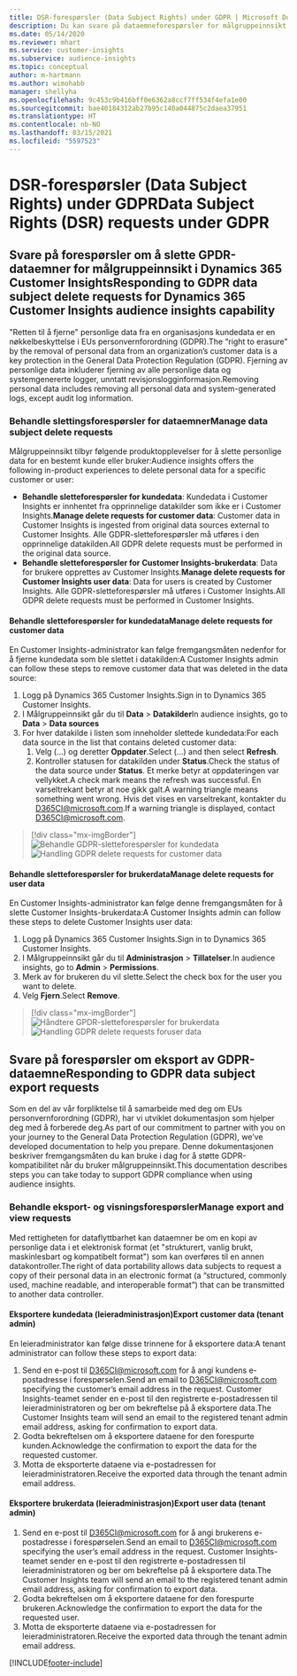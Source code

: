 ```yaml
---
title: DSR-forespørsler (Data Subject Rights) under GDPR | Microsoft Docs
description: Du kan svare på dataemneforespørsler for målgruppeinnsikt i Dynamics 365 Customer Insights.
ms.date: 05/14/2020
ms.reviewer: mhart
ms.service: customer-insights
ms.subservice: audience-insights
ms.topic: conceptual
author: m-hartmann
ms.author: wimohabb
manager: shellyha
ms.openlocfilehash: 9c453c9b416bff0e6362a8ccf7ff534f4efa1e00
ms.sourcegitcommit: bae40184312ab27b95c140a044875c2daea37951
ms.translationtype: HT
ms.contentlocale: nb-NO
ms.lasthandoff: 03/15/2021
ms.locfileid: "5597523"
---
```

# <a name="data-subject-rights-dsr-requests-under-gdpr"></a><span data-ttu-id="8e6b5-103">DSR-forespørsler (Data Subject Rights) under GDPR</span><span class="sxs-lookup"><span data-stu-id="8e6b5-103">Data Subject Rights (DSR) requests under GDPR</span></span>

## <a name="responding-to-gdpr-data-subject-delete-requests-for-dynamics-365-customer-insights-audience-insights-capability"></a><span data-ttu-id="8e6b5-104">Svare på forespørsler om å slette GPDR-dataemner for målgruppeinnsikt i Dynamics 365 Customer Insights</span><span class="sxs-lookup"><span data-stu-id="8e6b5-104">Responding to GDPR data subject delete requests for Dynamics 365 Customer Insights audience insights capability</span></span>

<span data-ttu-id="8e6b5-105">"Retten til å fjerne" personlige data fra en organisasjons kundedata er en nøkkelbeskyttelse i EUs personvernforordning (GDPR).</span><span class="sxs-lookup"><span data-stu-id="8e6b5-105">The “right to erasure” by the removal of personal data from an organization’s customer data is a key protection in the General Data Protection Regulation (GDPR).</span></span> <span data-ttu-id="8e6b5-106">Fjerning av personlige data inkluderer fjerning av alle personlige data og systemgenererte logger, unntatt revisjonslogginformasjon.</span><span class="sxs-lookup"><span data-stu-id="8e6b5-106">Removing personal data includes removing all personal data and system-generated logs, except audit log information.</span></span>

### <a name="manage-data-subject-delete-requests"></a><span data-ttu-id="8e6b5-107">Behandle slettingsforespørsler for dataemner</span><span class="sxs-lookup"><span data-stu-id="8e6b5-107">Manage data subject delete requests</span></span>

<span data-ttu-id="8e6b5-108">Målgruppeinnsikt tilbyr følgende produktopplevelser for å slette personlige data for en bestemt kunde eller bruker:</span><span class="sxs-lookup"><span data-stu-id="8e6b5-108">Audience insights offers the following in-product experiences to delete personal data for a specific customer or user:</span></span>

- <span data-ttu-id="8e6b5-109">**Behandle sletteforespørsler for kundedata**: Kundedata i Customer Insights er innhentet fra opprinnelige datakilder som ikke er i Customer Insights.</span><span class="sxs-lookup"><span data-stu-id="8e6b5-109">**Manage delete requests for customer data**: Customer data in Customer Insights is ingested from original data sources external to Customer Insights.</span></span> <span data-ttu-id="8e6b5-110">Alle GDPR-sletteforespørsler må utføres i den opprinnelige datakilden.</span><span class="sxs-lookup"><span data-stu-id="8e6b5-110">All GDPR delete requests must be performed in the original data source.</span></span>
- <span data-ttu-id="8e6b5-111">**Behandle sletteforespørsler for Customer Insights-brukerdata**: Data for brukere opprettes av Customer Insights.</span><span class="sxs-lookup"><span data-stu-id="8e6b5-111">**Manage delete requests for Customer Insights user data**: Data for users is created by Customer Insights.</span></span> <span data-ttu-id="8e6b5-112">Alle GDPR-sletteforespørsler må utføres i Customer Insights.</span><span class="sxs-lookup"><span data-stu-id="8e6b5-112">All GDPR delete requests must be performed in Customer Insights.</span></span>

#### <a name="manage-delete-requests-for-customer-data"></a><span data-ttu-id="8e6b5-113">Behandle sletteforespørsler for kundedata</span><span class="sxs-lookup"><span data-stu-id="8e6b5-113">Manage delete requests for customer data</span></span>

<span data-ttu-id="8e6b5-114">En Customer Insights-administrator kan følge fremgangsmåten nedenfor for å fjerne kundedata som ble slettet i datakilden:</span><span class="sxs-lookup"><span data-stu-id="8e6b5-114">A Customer Insights admin can follow these steps to remove customer data that was deleted in the data source:</span></span>

1. <span data-ttu-id="8e6b5-115">Logg på Dynamics 365 Customer Insights.</span><span class="sxs-lookup"><span data-stu-id="8e6b5-115">Sign in to Dynamics 365 Customer Insights.</span></span>
2. <span data-ttu-id="8e6b5-116">I Målgruppeinnsikt går du til **Data** > **Datakilder**</span><span class="sxs-lookup"><span data-stu-id="8e6b5-116">In audience insights, go to **Data** > **Data sources**</span></span>
3. <span data-ttu-id="8e6b5-117">For hver datakilde i listen som inneholder slettede kundedata:</span><span class="sxs-lookup"><span data-stu-id="8e6b5-117">For each data source in the list that contains deleted customer data:</span></span>
   1. <span data-ttu-id="8e6b5-118">Velg (...) og deretter **Oppdater**.</span><span class="sxs-lookup"><span data-stu-id="8e6b5-118">Select (...) and then select **Refresh**.</span></span>
   2. <span data-ttu-id="8e6b5-119">Kontroller statusen for datakilden under **Status**.</span><span class="sxs-lookup"><span data-stu-id="8e6b5-119">Check the status of the data source under **Status**.</span></span> <span data-ttu-id="8e6b5-120">Et merke betyr at oppdateringen var vellykket.</span><span class="sxs-lookup"><span data-stu-id="8e6b5-120">A check mark means the refresh was successful.</span></span> <span data-ttu-id="8e6b5-121">En varseltrekant betyr at noe gikk galt.</span><span class="sxs-lookup"><span data-stu-id="8e6b5-121">A warning triangle means something went wrong.</span></span> <span data-ttu-id="8e6b5-122">Hvis det vises en varseltrekant, kontakter du D365CI@microsoft.com.</span><span class="sxs-lookup"><span data-stu-id="8e6b5-122">If a warning triangle is displayed, contact D365CI@microsoft.com.</span></span>

> [!div class="mx-imgBorder"]
> <span data-ttu-id="8e6b5-123">![Behandle GDPR-sletteforespørsler for kundedata](media/gdpr-data-sources.png "Behandle GDPR-sletteforespørsler for kundedata")</span><span class="sxs-lookup"><span data-stu-id="8e6b5-123">![Handling GDPR delete requests for customer data](media/gdpr-data-sources.png "Handling GDPR delete requests for customer data")</span></span>

#### <a name="manage-delete-requests-for-user-data"></a><span data-ttu-id="8e6b5-124">Behandle sletteforespørsler for brukerdata</span><span class="sxs-lookup"><span data-stu-id="8e6b5-124">Manage delete requests for user data</span></span>

<span data-ttu-id="8e6b5-125">En Customer Insights-administrator kan følge denne fremgangsmåten for å slette Customer Insights-brukerdata:</span><span class="sxs-lookup"><span data-stu-id="8e6b5-125">A Customer Insights admin can follow these steps to delete Customer Insights user data:</span></span>

1. <span data-ttu-id="8e6b5-126">Logg på Dynamics 365 Customer Insights.</span><span class="sxs-lookup"><span data-stu-id="8e6b5-126">Sign in to Dynamics 365 Customer Insights.</span></span>
2. <span data-ttu-id="8e6b5-127">I Målgruppeinnsikt går du til **Administrasjon** > **Tillatelser**.</span><span class="sxs-lookup"><span data-stu-id="8e6b5-127">In audience insights, go to **Admin** > **Permissions**.</span></span>
3. <span data-ttu-id="8e6b5-128">Merk av for brukeren du vil slette.</span><span class="sxs-lookup"><span data-stu-id="8e6b5-128">Select the check box for the user you want to delete.</span></span>
4. <span data-ttu-id="8e6b5-129">Velg **Fjern**.</span><span class="sxs-lookup"><span data-stu-id="8e6b5-129">Select **Remove**.</span></span>

> [!div class="mx-imgBorder"]
> <span data-ttu-id="8e6b5-130">![Håndtere GPDR-sletteforespørsler for brukerdata](media/gdpr-permissions.png "Håndtere GPDR-sletteforespørsler for brukerdata")</span><span class="sxs-lookup"><span data-stu-id="8e6b5-130">![Handling GDPR delete requests foruser data](media/gdpr-permissions.png "Handling GDPR delete requests for user data")</span></span>

## <a name="responding-to-gdpr-data-subject-export-requests"></a><span data-ttu-id="8e6b5-131">Svare på forespørsler om eksport av GDPR-dataemne</span><span class="sxs-lookup"><span data-stu-id="8e6b5-131">Responding to GDPR data subject export requests</span></span>

<span data-ttu-id="8e6b5-132">Som en del av vår forpliktelse til å samarbeide med deg om EUs personvernforordning (GDPR), har vi utviklet dokumentasjon som hjelper deg med å forberede deg.</span><span class="sxs-lookup"><span data-stu-id="8e6b5-132">As part of our commitment to partner with you on your journey to the General Data Protection Regulation (GDPR), we’ve developed documentation to help you prepare.</span></span> <span data-ttu-id="8e6b5-133">Denne dokumentasjonen beskriver fremgangsmåten du kan bruke i dag for å støtte GDPR-kompatibilitet når du bruker målgruppeinnsikt.</span><span class="sxs-lookup"><span data-stu-id="8e6b5-133">This documentation describes steps you can take today to support GDPR compliance when using audience insights.</span></span>

### <a name="manage-export-and-view-requests"></a><span data-ttu-id="8e6b5-134">Behandle eksport- og visningsforespørsler</span><span class="sxs-lookup"><span data-stu-id="8e6b5-134">Manage export and view requests</span></span>

<span data-ttu-id="8e6b5-135">Med rettigheten for dataflyttbarhet kan dataemner be om en kopi av personlige data i et elektronisk format (et "strukturert, vanlig brukt, maskinlesbart og kompatibelt format") som kan overføres til en annen datakontroller.</span><span class="sxs-lookup"><span data-stu-id="8e6b5-135">The right of data portability allows data subjects to request a copy of their personal data in an electronic format (a “structured, commonly used, machine readable, and interoperable format”) that can be transmitted to another data controller.</span></span>

#### <a name="export-customer-data-tenant-admin"></a><span data-ttu-id="8e6b5-136">Eksportere kundedata (leieradministrasjon)</span><span class="sxs-lookup"><span data-stu-id="8e6b5-136">Export customer data (tenant admin)</span></span>

<span data-ttu-id="8e6b5-137">En leieradministrator kan følge disse trinnene for å eksportere data:</span><span class="sxs-lookup"><span data-stu-id="8e6b5-137">A tenant administrator can follow these steps to export data:</span></span>

1. <span data-ttu-id="8e6b5-138">Send en e-post til D365CI@microsoft.com for å angi kundens e-postadresse i forespørselen.</span><span class="sxs-lookup"><span data-stu-id="8e6b5-138">Send an email to D365CI@microsoft.com specifying the customer’s email address in the request.</span></span> <span data-ttu-id="8e6b5-139">Customer Insights-teamet sender en e-post til den registrerte e-postadressen til leieradministratoren og ber om bekreftelse på å eksportere data.</span><span class="sxs-lookup"><span data-stu-id="8e6b5-139">The Customer Insights team will send an email to the registered tenant admin email address, asking for confirmation to export data.</span></span>
2. <span data-ttu-id="8e6b5-140">Godta bekreftelsen om å eksportere dataene for den forespurte kunden.</span><span class="sxs-lookup"><span data-stu-id="8e6b5-140">Acknowledge the confirmation to export the data for the requested customer.</span></span>
3. <span data-ttu-id="8e6b5-141">Motta de eksporterte dataene via e-postadressen for leieradministratoren.</span><span class="sxs-lookup"><span data-stu-id="8e6b5-141">Receive the exported data through the tenant admin email address.</span></span>

#### <a name="export-user-data-tenant-admin"></a><span data-ttu-id="8e6b5-142">Eksportere brukerdata (leieradministrasjon)</span><span class="sxs-lookup"><span data-stu-id="8e6b5-142">Export user data (tenant admin)</span></span>

1. <span data-ttu-id="8e6b5-143">Send en e-post til D365CI@microsoft.com for å angi brukerens e-postadresse i forespørselen.</span><span class="sxs-lookup"><span data-stu-id="8e6b5-143">Send an email to D365CI@microsoft.com specifying the user’s email address in the request.</span></span> <span data-ttu-id="8e6b5-144">Customer Insights-teamet sender en e-post til den registrerte e-postadressen til leieradministratoren og ber om bekreftelse på å eksportere data.</span><span class="sxs-lookup"><span data-stu-id="8e6b5-144">The Customer Insights team will send an email to the registered tenant admin email address, asking for confirmation to export data.</span></span>
2. <span data-ttu-id="8e6b5-145">Godta bekreftelsen om å eksportere dataene for den forespurte brukeren.</span><span class="sxs-lookup"><span data-stu-id="8e6b5-145">Acknowledge the confirmation to export the data for the requested user.</span></span>
3. <span data-ttu-id="8e6b5-146">Motta de eksporterte dataene via e-postadressen for leieradministratoren.</span><span class="sxs-lookup"><span data-stu-id="8e6b5-146">Receive the exported data through the tenant admin email address.</span></span>


[!INCLUDE[footer-include](../includes/footer-banner.md)]
